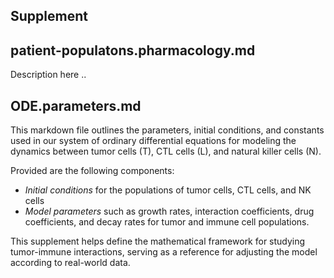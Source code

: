 ## Supplement

## patient-populatons.pharmacology.md
Description here ..

## ODE.parameters.md
This markdown file outlines the parameters, initial conditions, and constants used in our system of ordinary differential equations for modeling the dynamics between tumor cells (T), CTL cells (L), and natural killer cells (N). 

Provided are the following components:
- *Initial conditions* for the populations of tumor cells, CTL cells, and NK cells
- *Model parameters* such as growth rates, interaction coefficients, drug coefficients, and decay rates for tumor and immune cell populations.

This supplement helps define the mathematical framework for studying tumor-immune interactions, serving as a reference for adjusting the model according to real-world data.
